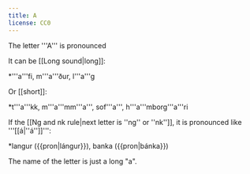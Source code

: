```yaml
---
title: A
license: CC0
---
```


The letter '''A''' is pronounced <Audio src="GNxf.mp3" inline/>. This is the same sound as in the English word ''f'''a'''ther''.

It can be [[Long sound|long]]:

*'''a'''fi, m'''a'''ður, l'''a'''g

Or [[short]]:

*t'''a'''kk, m'''a'''mm'''a''', sof'''a''', h'''a'''mborg'''a'''ri

If the [[Ng and nk rule|next letter is ''ng'' or ''nk'']], it is pronounced like '''[[á|''á'']]''':

*langur ({{pron|lángur}}), banka ({{pron|bánka}})

The name of the letter is just a long "a".

